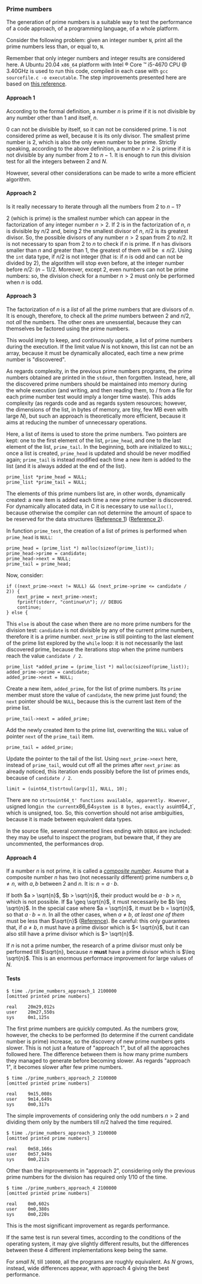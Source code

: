 ### Prime numbers

The generation of prime numbers is a suitable way to test the performance of a code approach, of a programming language, of a whole platform.

Consider the following problem: given an integer number `N`, print all the prime numbers less than, or equal to, `N`.

Remember that only integer numbers and integer results are considered here. A Ubuntu 20.04 `x86_64` platform with Intel &reg; Core &trade; i5-4670 CPU @ 3.40GHz is used to run this code, compiled in each case with `gcc sourcefile.c -o executable`. The step improvements presented here are based on [this reference](https://www.geeksforgeeks.org/program-to-print-first-n-prime-numbers/).

#### Approach 1
According to the formal definition, a number $n$ is prime if it is not divisible by any number other than 1 and itself, $n$. 

$0$ can not be divisible by itself, so it can not be considered prime. $1$ is not considered prime as well, because it is its only divisor. The smallest prime number is $2$, which is also the only even number to be prime. Strictly speaking, according to the above definition, a number $n > 2$ is prime if it is not divisible by any number from $2$ to $n-1$. It is enough to run this division test for all the integers between $2$ and $N$.

However, several other considerations can be made to write a more efficient algorithm.

#### Approach 2
Is it really necessary to iterate through all the numbers from $2$ to $n-1$?

$2$ (which is prime) is the smallest number which can appear in the factorization of any integer number $n > 2$. If $2$ is in the factorization of $n$, $n$ is divisible by $n/2$ and, being $2$ the smallest divisor of $n$, $n/2$ is its greatest divisor. So, the possible divisors of any number $n > 2$ span from $2$ to $n/2$. It is not necessary to span from $2$ to $n$ to check if $n$ is prime. If $n$ has divisors smaller than $n$ and greater than $1$, the greatest of them will be $\leq n/2$. Using the `int` data type, if $n/2$ is not integer (that is: if $n$ is odd and can not be divided by $2$), the algorithm will stop even before, at the integer number before $n/2$: $(n - 1)/2$. Moreover, except $2$, even numbers can not be prime numbers: so, the division check for a number $n > 2$ must only be performed when $n$ is odd.

#### Approach 3
The factorization of $n$ is a *list* of all the prime numbers that are divisors of $n$. It is enough, therefore, to check all the *prime* numbers between $2$ and $n/2$, not *all* the numbers. The other ones are unessential, because they can themselves be factored using the prime numbers.

This would imply to keep, and continuously update, a list of prime numbers during the execution. If the limit value $N$ is not known, this list can not be an array, because it must be dynamically allocated, each time a new prime number is "discovered".

As regards complexity, in the previous prime numbers programs, the prime numbers obtained are printed in the `stdout`, then forgotten. Instead, here, all the discovered prime numbers should be maintained into memory during the whole execution (and writing, and then reading them, to / from a file for each prime number test would imply a longer time waste). This adds complexity (as regards code and as regards system resources; however, the dimensions of the list, in bytes of memory, are tiny, few MB even with large $N$), but such an approach is theoretically more efficient, because it aims at reducing the number of unnecessary operations.

Here, a list of items is used to store the prime numbers. Two pointers are kept: one to the first element of the list, `prime_head`, and one to the last element of the list, `prime_tail`. In the beginning, both are initialized to `NULL`; once a list is created, `prime_head` is updated and should be never modified again; `prime_tail` is instead modified each time a new item is added to the list (and it is always added at the end of the list).

```
prime_list *prime_head = NULL;
prime_list *prime_tail = NULL;
```

The elements of this prime numbers list are, in other words, dynamically created: a new item is added each time a new prime number is discovered. For dynamically allocated data, in C it is necessary to use `malloc()`, because otherwise the compiler can not determine the amount of space to be reserved for the data structures ([Reference 1][dynamic_allocation_1]) ([Reference 2][dynamic_allocation_2]).

In function `prime_test`, the creation of a list of primes is performed when `prime_head` is `NULL`:

```
prime_head = (prime_list *) malloc(sizeof(prime_list));
prime_head->prime = candidate;
prime_head->next = NULL;
prime_tail = prime_head;
```

Now, consider:

```
if ((next_prime->next != NULL) && (next_prime->prime <= candidate / 2)) {
	next_prime = next_prime->next;
	fprintf(stderr, "continue\n"); // DEBUG
	continue;
} else {
```

This `else` is about the case when there are no more prime numbers for the division test: `candidate` is not divisible by any of the current prime numbers, therefore it is a prime number. `next_prime` is still pointing to the last element of the prime list explored by the `while` loop: it is not necessarily the last discovered prime, because the iterations stop when the prime numbers reach the value `candidate / 2`.

```
prime_list *added_prime = (prime_list *) malloc(sizeof(prime_list));
added_prime->prime = candidate;
added_prime->next = NULL;
```

Create a new item, `added_prime`, for the list of prime numbers. Its `prime` member must store the value of `candidate`, the new prime just found; the `next` pointer should be `NULL`, because this is the current last item of the prime list.

    prime_tail->next = added_prime;

Add the newly created item to the prime list, overwriting the `NULL` value of pointer `next` of the `prime_tail` item.

    prime_tail = added_prime;

Update the pointer to the tail of the list. Using `next_prime->next` here, instead of `prime_tail`, would cut off all the primes after `next_prime`: as already noticed, this iteration ends possibly before the list of primes ends, because of `candidate / 2`.

    limit = (uint64_t)strtoul(argv[1], NULL, 10);

There are no `strtouint64_t' functions available, apparently. However, `usigned long` in the current `x86_64` system is 8 bytes, exactly as `uint64_t`, which is unsigned, too. So, this convertion should not arise ambiguities, because it is made between equivalent data types.

In the source file, several commented lines ending with `DEBUG` are included: they may be useful to inspect the program, but beware that, if they are uncommented, the performances drop.


#### Approach 4
If a number $n$ is not prime, it is called a [*composite number*](https://en.wikipedia.org/wiki/Composite_number). Assume that a composite number $n$ has two (not necessarily different) prime numbers $a, b \neq n$, with $a, b$ between $2$ and $n$. It is: $n = a \cdot b$.

If both $a > \sqrt{n}$, $b > \sqrt{n}$, their product would be $a \cdot b > n$, which is not possible. If $a \geq \sqrt{n}$, it must necessarily be $b \leq \sqrt{n}$. In the special case where $a = \sqrt{n}$, it must be b = \sqrt{n}$, so that $a \cdot b = n$. In all the other cases, when $a \neq b$, *at least one of them* must be less than $\sqrt{n}$ ([Reference][prime_sqrt]). Be careful: this only guarantees that, if $a \neq b$, $n$ must have a prime divisor which is $< \sqrt{n}$, but it can also still have a prime divisor which is $> \sqrt{n}$.

If $n$ is not a prime number, the research of a prime divisor must only be performed till $\sqrt{n}, because $n$ **must** have a prime divisor which is $\leq \sqrt{n}$. This is an enormous performace improvement for large values of $N$.


#### Tests

```
$ time ./prime_numbers_approach_1 2100000
[omitted printed prime numbers]

real    20m29,012s
user    20m27,550s
sys     0m1,125s
```

The first prime numbers are quickly computed. As the numbers grow, however, the checks to be performed (to determine if the current candidate number is prime) increase, so the discovery of new prime numbers gets slower. This is not just a feature of "approach 1", but of all the approaches followed here. The difference between them is how many prime numbers they managed to generate before becoming slower. As regards "approach 1", it becomes slower after few prime numbers.


```
$ time ./prime_numbers_approach_2 2100000
[omitted printed prime numbers]

real    9m15,008s
user    9m14,649s
sys     0m0,317s
```

The simple improvements of considering only the odd numbers $n > 2$ and dividing them only by the numbers till $n/2$ halved the time required.


```
$ time ./prime_numbers_approach_3 2100000
[omitted printed prime numbers]

real    0m58,166s
user    0m57,949s
sys     0m0,212s
```

Other than the improvements in "approach 2", considering only the previous prime numbers for the division has required only $1/10$ of the time.

```
$ time ./prime_numbers_approach_4 2100000
[omitted printed prime numbers]

real    0m0,602s
user    0m0,380s
sys     0m0,220s
```

This is the most significant improvement as regards performance.

If the same test is run several times, according to the conditions of the operating system, it may give slightly different results, but the differences between these 4 different implementations keep being the same.

For *small* $N$, till `100000`, all the programs are roughly equivalent. As $N$ grows, instead, wide differences appear, with approach 4 giving the best performance.



[dynamic_allocation_1]: https://stackoverflow.com/a/3889495
[dynamic_allocation_2]: https://www.learn-c.org/en/Linked_lists
[prime_sqrt]: http://mathandmultimedia.com/2012/06/02/determining-primes-through-square-root/
